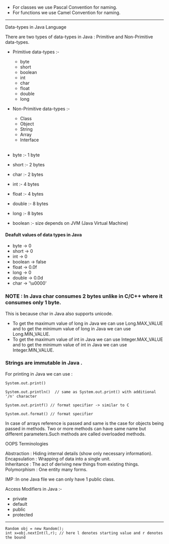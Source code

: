 - For classes we use Pascal Convention for naming.
- For functions we use Camel Convention for naming.

---

Data-types in Java Language

There are two types of data-types in Java : Primitive and Non-Primitive data-types.

- Primitive data-types :-

  - byte
  - short
  - boolean
  - int
  - char
  - float
  - double
  - long

- Non-Primitive data-types :-

  - Class
  - Object
  - String
  - Array
  - Interface

  <br/>

- byte :- 1 byte
- short :- 2 bytes
- char :- 2 bytes
- int :- 4 bytes
- float :- 4 bytes
- double :- 8 bytes
- long :- 8 bytes
- boolean :- size depends on JVM (Java Virtual Machine)

#### Deafult values of data types in Java

- byte -> 0
- short -> 0
- int -> 0
- boolean -> false
- float -> 0.0f
- long -> 0
- double -> 0.0d
- char -> '\u0000'

### NOTE : In Java char consumes 2 bytes unlike in C/C++ where it consumes only 1 byte.

This is because char in Java also supports unicode.

- To get the maximum value of long in Java we can use Long.MAX_VALUE and to get the minimum value of long in Java we can use Long.MIN_VALUE.
- To get the maximum value of int in Java we can use Integer.MAX_VALUE and to get the minimum value of int in Java we can use Integer.MIN_VALUE.

### Strings are immutable in Java .

For printing in Java we can use :

```
System.out.print()

System.out.println()  // same as System.out.print() with additional '/n' character

System.out.printf() // format specifier -> similar to C

System.out.format() // format specifier
```

In case of arrays reference is passed and same is the case for objects being passed in methods.
Two or more methods can have same name but different parameters.Such methods are called overloaded methods.

OOPS Terminologies

Abstraction : Hiding internal details (show only necessary information).  
Encapsulation : Wrapping of data into a single unit.  
Inheritance : The act of deriving new things from existing things.  
Polymorphism : One entity many forms.

IMP :In one Java file we can only have 1 public class.

Access Modifiers in Java :-

- private
- default
- public
- protected

---

```
Random obj = new Random();
int x=obj.nextInt(l,r); // here l denotes starting value and r denotes the bound
```
